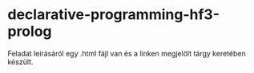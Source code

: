 # declarative-programming-hf3-prolog

Feladat leírásáról egy .html fájl van és a linken megjelölt tárgy keretében készült.
